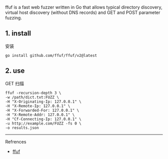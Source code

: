 ffuf is a fast web fuzzer written in Go that allows typical directory discovery, virtual host discovery (without DNS records) and GET and POST parameter fuzzing.

## 1. install

安装

```
go install github.com/ffuf/ffuf/v2@latest
```

## 2. use

GET 扫描

```
ffuf -recursion-depth 3 \
-w /path/dict.txt:FUZZ \
-H "X-Originating-Ip: 127.0.0.1" \
-H "X-Remote-Ip: 127.0.0.1" \
-H "X-Forwarded-For: 127.0.0.1" \
-H "X-Remote-Addr: 127.0.0.1" \
-H "Cf-Connecting-Ip: 127.0.0.1" \
-u http://example.com/FUZZ -fs 0 \
-o results.json
```

---

Refrences

- [ffuf](https://www.kali.org/tools/ffuf/)